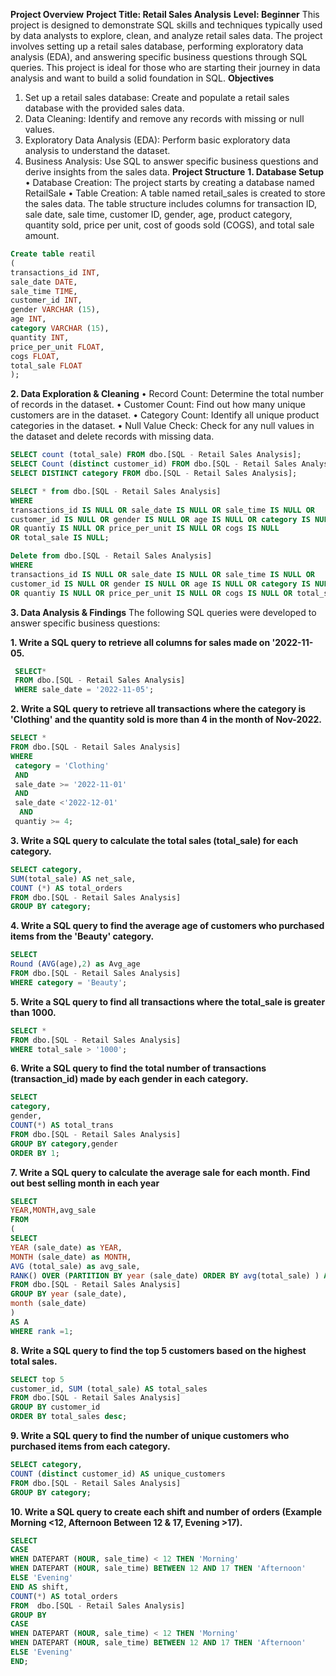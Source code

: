 **Project Overview**
**Project Title: Retail Sales Analysis**
**Level: Beginner**
This project is designed to demonstrate SQL skills and techniques typically used by data analysts to explore, clean, and analyze retail sales data. The project involves setting up a retail sales database, performing exploratory data analysis (EDA), and answering specific business questions through SQL queries. This project is ideal for those who are starting their journey in data analysis and want to build a solid foundation in SQL.
**Objectives**
1.	Set up a retail sales database: Create and populate a retail sales database with the provided sales data.
2.	Data Cleaning: Identify and remove any records with missing or null values.
3.	Exploratory Data Analysis (EDA): Perform basic exploratory data analysis to understand the dataset.
4.	Business Analysis: Use SQL to answer specific business questions and derive insights from the sales data.
**Project Structure**
**1. Database Setup**
•	Database Creation: The project starts by creating a database named RetailSale
•	Table Creation: A table named retail_sales is created to store the sales data. The table structure includes columns for transaction ID, sale date, sale time, customer ID, gender, age, product category, quantity sold, price per unit, cost of goods sold (COGS), and total sale amount.

```sql
Create table reatil
(
transactions_id INT,
sale_date DATE,
sale_time TIME,
customer_id INT,
gender VARCHAR (15),
age INT,
category VARCHAR (15),
quantity INT,
price_per_unit FLOAT,
cogs FLOAT,
total_sale FLOAT
);
```
**2. Data Exploration & Cleaning**
•	Record Count: Determine the total number of records in the dataset.
•	Customer Count: Find out how many unique customers are in the dataset.
•	Category Count: Identify all unique product categories in the dataset.
•	Null Value Check: Check for any null values in the dataset and delete records with missing data.

```sql
SELECT count (total_sale) FROM dbo.[SQL - Retail Sales Analysis];
SELECT Count (distinct customer_id) FROM dbo.[SQL - Retail Sales Analysis];
SELECT DISTINCT category FROM dbo.[SQL - Retail Sales Analysis];

SELECT * from dbo.[SQL - Retail Sales Analysis]
WHERE
transactions_id IS NULL OR sale_date IS NULL OR sale_time IS NULL OR
customer_id IS NULL OR gender IS NULL OR age IS NULL OR category IS NULL 
OR quantiy IS NULL OR price_per_unit IS NULL OR cogs IS NULL
OR total_sale IS NULL;

Delete from dbo.[SQL - Retail Sales Analysis]
WHERE
transactions_id IS NULL OR sale_date IS NULL OR sale_time IS NULL OR
customer_id IS NULL OR gender IS NULL OR age IS NULL OR category IS NULL 
OR quantiy IS NULL OR price_per_unit IS NULL OR cogs IS NULL OR total_sale IS NULL;
```
**3. Data Analysis & Findings**
The following SQL queries were developed to answer specific business questions:

**1.	Write a SQL query to retrieve all columns for sales made on '2022-11-05.**

```sql
 SELECT*
 FROM dbo.[SQL - Retail Sales Analysis]
 WHERE sale_date = '2022-11-05';
```
**2. Write a SQL query to retrieve all transactions where the category is 'Clothing' and the quantity sold is more than 4 in the month of Nov-2022.**

```sql
SELECT * 
FROM dbo.[SQL - Retail Sales Analysis]
WHERE
 category = 'Clothing'
 AND
 sale_date >= '2022-11-01'
 AND
 sale_date <'2022-12-01'
  AND
 quantiy >= 4;
```
**3.	Write a SQL query to calculate the total sales (total_sale) for each category.**
```sql
SELECT category,
SUM(total_sale) AS net_sale,
COUNT (*) AS total_orders
FROM dbo.[SQL - Retail Sales Analysis]
GROUP BY category;
```
**4. Write a SQL query to find the average age of customers who purchased items from the 'Beauty' category.**

```sql
SELECT
Round (AVG(age),2) as Avg_age
FROM dbo.[SQL - Retail Sales Analysis]
WHERE category = 'Beauty';
```
**5. Write a SQL query to find all transactions where the total_sale is greater than 1000.**
```sql
SELECT *
FROM dbo.[SQL - Retail Sales Analysis]
WHERE total_sale > '1000';
```
**6. Write a SQL query to find the total number of transactions (transaction_id) made by each gender in each category.**
```sql
SELECT
category,
gender,
COUNT(*) AS total_trans
FROM dbo.[SQL - Retail Sales Analysis]
GROUP BY category,gender
ORDER BY 1;
```
**7. Write a SQL query to calculate the average sale for each month. Find out best selling month in each year**
```sql
SELECT
YEAR,MONTH,avg_sale
FROM
(
SELECT 
YEAR (sale_date) as YEAR,
MONTH (sale_date) as MONTH,
AVG (total_sale) as avg_sale,
RANK() OVER (PARTITION BY year (sale_date) ORDER BY avg(total_sale) ) AS rank
FROM dbo.[SQL - Retail Sales Analysis]
GROUP BY year (sale_date),
month (sale_date)
)
AS A
WHERE rank =1;
```
**8. Write a SQL query to find the top 5 customers based on the highest total sales.**

```sql
SELECT top 5 
customer_id, SUM (total_sale) AS total_sales
FROM dbo.[SQL - Retail Sales Analysis]
GROUP BY customer_id
ORDER BY total_sales desc;
```
**9. Write a SQL query to find the number of unique customers who purchased items from each category.**
```sql
SELECT category,
COUNT (distinct customer_id) AS unique_customers
FROM dbo.[SQL - Retail Sales Analysis]
GROUP BY category;
```
**10. Write a SQL query to create each shift and number of orders (Example Morning <12, Afternoon Between 12 & 17, Evening >17).**
```sql
SELECT 
CASE 
WHEN DATEPART (HOUR, sale_time) < 12 THEN 'Morning'
WHEN DATEPART (HOUR, sale_time) BETWEEN 12 AND 17 THEN 'Afternoon'
ELSE 'Evening'
END AS shift,
COUNT(*) AS total_orders
FROM  dbo.[SQL - Retail Sales Analysis]
GROUP BY 
CASE 
WHEN DATEPART (HOUR, sale_time) < 12 THEN 'Morning'
WHEN DATEPART (HOUR, sale_time) BETWEEN 12 AND 17 THEN 'Afternoon'
ELSE 'Evening'
END;
```
